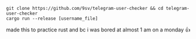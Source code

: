 ```
git clone https://github.com/9sv/telegram-user-checker && cd telegram-user-checker
cargo run --release [username_file]
```
made this to practice rust and bc i was bored at almost 1 am on a monday 👍

